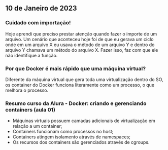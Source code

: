 ## 10 de Janeiro de 2023

### Cuidado com importação!
Hoje aprendi que preciso prestar atenção quando fazer o importe de um arquivo. Um cenário que aconteceu hoje foi de que eu gerava um ciclo onde em um arquivo X eu usava o método de um arquivo Y e dentro do arquivo Y chamava um método do arquivo X. Fazer isso, faz com que ele não identifique a função.

### Por que Docker é mais rápido que uma máquina virtual?
Diferente da máquina virtual que gera toda uma virtualização dentro do SO, os container do Docker funciona literamente como um processo, o que melhora o processo.

### Resumo curso da Alura - Docker: criando e gerenciando containers (aula 01)
- Máquinas virtuais possuem camadas adicionais de virtualização em relação a um container;
- Containers funcionam como processos no host;
- Containers atingem isolamento através de namespaces;
- Os recursos dos containers são gerenciados através de cgroups.